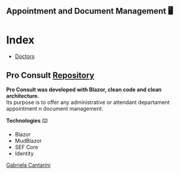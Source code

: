 ﻿## Appointment and Document Management 🖥️

# Index

- [Doctors](#id01)


## Pro Consult <a name="id01" href="https://github.com/gabicantarini/pro-consultant/tree/main/ProConsult">Repository</a>

**Pro Consult was developed with Blazor, clean code and clean architecture.**
<br />Its purpose is to offer any administrative or attendant departament appointment n document management.

**Technologies** ⌨️
- Blazor
- MudBlazor
- SEF Core
- Identity 



<a href="https://www.linkedin.com/in/gabrielacantarini/">Gabriela Cantarini</a>